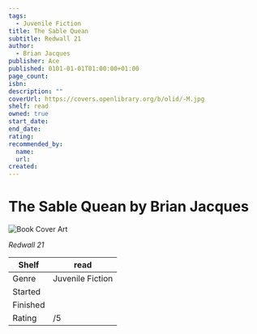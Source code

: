```yaml
---
tags:
  - Juvenile Fiction
title: The Sable Quean
subtitle: Redwall 21
author:
  - Brian Jacques
publisher: Ace
published: 0101-01-01T01:00:00+01:00
page_count:
isbn:
description: ""
coverUrl: https://covers.openlibrary.org/b/olid/-M.jpg
shelf: read
owned: true
start_date:
end_date:
rating:
recommended_by:
  name:
  url:
created:
---
```


# The Sable Quean by Brian Jacques

![Book Cover Art](https://covers.openlibrary.org/b/olid/-M.jpg)

_Redwall 21_

| Shelf | read |
| --- | --- |
| Genre | Juvenile Fiction |
| Started |  |
| Finished |  |
| Rating | /5 |

